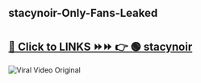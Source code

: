 
 ## stacynoir-Only-Fans-Leaked

# <h2><a href="https://clipsfans.com/stacynoir&ref=git">🔗 Click to LINKS ⏩⏩ 👉 🟢 stacynoir </a></h2>

<a href="https://clipsfans.com/stacynoir&ref=git" rel="nofollow" data-target="animated-image.originalLink"><img src="https://i.ibb.co.com/xMMVF88/686577567.gif" alt="Viral Video Original" style="max-width: 100%; display: inline-block;" data-target="animated-image.originalImage"></a>
